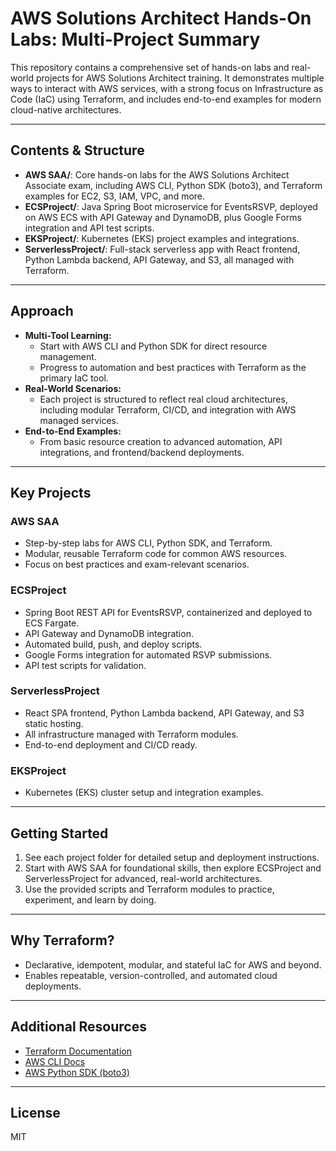 # AWS Solutions Architect Hands-On Labs: Multi-Project Summary

This repository contains a comprehensive set of hands-on labs and real-world projects for AWS Solutions Architect training. It demonstrates multiple ways to interact with AWS services, with a strong focus on Infrastructure as Code (IaC) using Terraform, and includes end-to-end examples for modern cloud-native architectures.

---

## Contents & Structure

- **AWS SAA/**: Core hands-on labs for the AWS Solutions Architect Associate exam, including AWS CLI, Python SDK (boto3), and Terraform examples for EC2, S3, IAM, VPC, and more.
- **ECSProject/**: Java Spring Boot microservice for EventsRSVP, deployed on AWS ECS with API Gateway and DynamoDB, plus Google Forms integration and API test scripts.
- **EKSProject/**: Kubernetes (EKS) project examples and integrations.
- **ServerlessProject/**: Full-stack serverless app with React frontend, Python Lambda backend, API Gateway, and S3, all managed with Terraform.

---

## Approach
- **Multi-Tool Learning:**
  - Start with AWS CLI and Python SDK for direct resource management.
  - Progress to automation and best practices with Terraform as the primary IaC tool.
- **Real-World Scenarios:**
  - Each project is structured to reflect real cloud architectures, including modular Terraform, CI/CD, and integration with AWS managed services.
- **End-to-End Examples:**
  - From basic resource creation to advanced automation, API integrations, and frontend/backend deployments.

---

## Key Projects

### AWS SAA
- Step-by-step labs for AWS CLI, Python SDK, and Terraform.
- Modular, reusable Terraform code for common AWS resources.
- Focus on best practices and exam-relevant scenarios.

### ECSProject
- Spring Boot REST API for EventsRSVP, containerized and deployed to ECS Fargate.
- API Gateway and DynamoDB integration.
- Automated build, push, and deploy scripts.
- Google Forms integration for automated RSVP submissions.
- API test scripts for validation.

### ServerlessProject
- React SPA frontend, Python Lambda backend, API Gateway, and S3 static hosting.
- All infrastructure managed with Terraform modules.
- End-to-end deployment and CI/CD ready.

### EKSProject
- Kubernetes (EKS) cluster setup and integration examples.

---

## Getting Started
1. See each project folder for detailed setup and deployment instructions.
2. Start with AWS SAA for foundational skills, then explore ECSProject and ServerlessProject for advanced, real-world architectures.
3. Use the provided scripts and Terraform modules to practice, experiment, and learn by doing.

---

## Why Terraform?
- Declarative, idempotent, modular, and stateful IaC for AWS and beyond.
- Enables repeatable, version-controlled, and automated cloud deployments.

---

## Additional Resources
- [Terraform Documentation](https://www.terraform.io/docs/index.html)
- [AWS CLI Docs](https://docs.aws.amazon.com/cli/latest/userguide/cli-chap-welcome.html)
- [AWS Python SDK (boto3)](https://boto3.amazonaws.com/v1/documentation/api/latest/index.html)

---

## License
MIT

